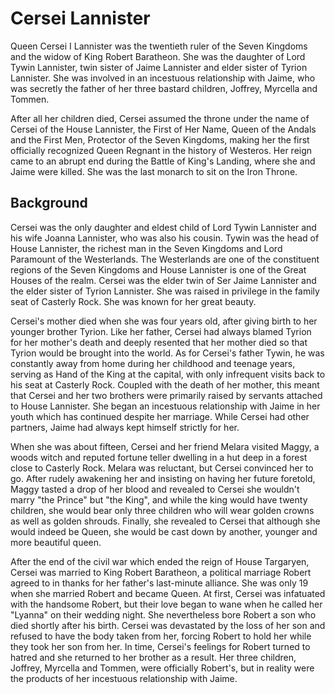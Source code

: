 # Cersei Lannister

Queen Cersei I Lannister was the twentieth ruler of the Seven Kingdoms and the widow of King Robert Baratheon. She was the daughter of Lord Tywin Lannister, twin sister of Jaime Lannister and elder sister of Tyrion Lannister. She was involved in an incestuous relationship with Jaime, who was secretly the father of her three bastard children, Joffrey, Myrcella and Tommen.

After all her children died, Cersei assumed the throne under the name of Cersei of the House Lannister, the First of Her Name, Queen of the Andals and the First Men, Protector of the Seven Kingdoms, making her the first officially recognized Queen Regnant in the history of Westeros. Her reign came to an abrupt end during the Battle of King's Landing, where she and Jaime were killed. She was the last monarch to sit on the Iron Throne.

## Background

Cersei was the only daughter and eldest child of Lord Tywin Lannister and his wife Joanna Lannister, who was also his cousin. Tywin was the head of House Lannister, the richest man in the Seven Kingdoms and Lord Paramount of the Westerlands. The Westerlands are one of the constituent regions of the Seven Kingdoms and House Lannister is one of the Great Houses of the realm. Cersei was the elder twin of Ser Jaime Lannister and the elder sister of Tyrion Lannister. She was raised in privilege in the family seat of Casterly Rock. She was known for her great beauty.

Cersei's mother died when she was four years old, after giving birth to her younger brother Tyrion. Like her father, Cersei had always blamed Tyrion for her mother's death and deeply resented that her mother died so that Tyrion would be brought into the world. As for Cersei's father Tywin, he was constantly away from home during her childhood and teenage years, serving as Hand of the King at the capital, with only infrequent visits back to his seat at Casterly Rock. Coupled with the death of her mother, this meant that Cersei and her two brothers were primarily raised by servants attached to House Lannister. She began an incestuous relationship with Jaime in her youth which has continued despite her marriage. While Cersei had other partners, Jaime had always kept himself strictly for her.

When she was about fifteen, Cersei and her friend Melara visited Maggy, a woods witch and reputed fortune teller dwelling in a hut deep in a forest close to Casterly Rock. Melara was reluctant, but Cersei convinced her to go. After rudely awakening her and insisting on having her future foretold, Maggy tasted a drop of her blood and revealed to Cersei she wouldn't marry "the Prince" but "the King", and while the king would have twenty children, she would bear only three children who will wear golden crowns as well as golden shrouds. Finally, she revealed to Cersei that although she would indeed be Queen, she would be cast down by another, younger and more beautiful queen.

After the end of the civil war which ended the reign of House Targaryen, Cersei was married to King Robert Baratheon, a political marriage Robert agreed to in thanks for her father's last-minute alliance. She was only 19 when she married Robert and became Queen. At first, Cersei was infatuated with the handsome Robert, but their love began to wane when he called her "Lyanna" on their wedding night. She nevertheless bore Robert a son who died shortly after his birth. Cersei was devastated by the loss of her son and refused to have the body taken from her, forcing Robert to hold her while they took her son from her. In time, Cersei's feelings for Robert turned to hatred and she returned to her brother as a result. Her three children, Joffrey, Myrcella and Tommen, were officially Robert's, but in reality were the products of her incestuous relationship with Jaime.
